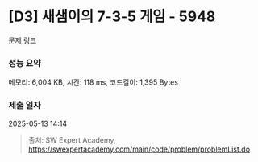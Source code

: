 # [D3] 새샘이의 7-3-5 게임 - 5948 

[문제 링크](https://swexpertacademy.com/main/code/problem/problemDetail.do?contestProbId=AWZ2IErKCwUDFAUQ) 

### 성능 요약

메모리: 6,004 KB, 시간: 118 ms, 코드길이: 1,395 Bytes

### 제출 일자

2025-05-13 14:14



> 출처: SW Expert Academy, https://swexpertacademy.com/main/code/problem/problemList.do